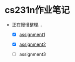 # cs231n作业笔记

- 正在慢慢整理...
  - [x] [assignment1](assignment1/README.html)
  - [x] [assignment2](assignment2/README.html)
  - [ ] assignment3

